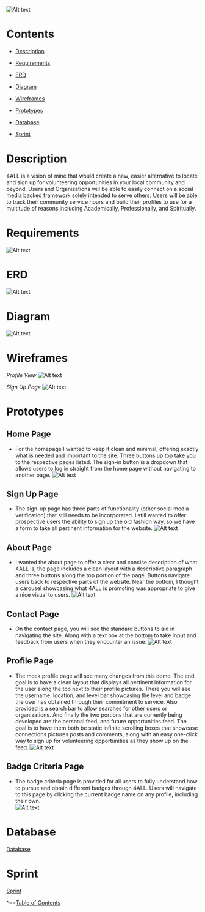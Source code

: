 ![Alt text](https://github.com/wesleykarle/4ALL/blob/master/Logo%20(4ALL).jpg "Logo")


# Contents  
- [Description](#description)  

- [Requirements](#requirements) 

- [ERD](#erd) 

- [Diagram](#diagram)

- [Wireframes](#wireframes)

- [Prototypes](#prototypes) 

- [Database](#database)

- [Sprint](#sprint)

<a name="desciption"/>
<a name="requirements"/>
<a name="erd"/>
<a name="wireframes"/>
<a name="prototypes"/>
<a name="database"/>
<a name="sprint">

# Description
4ALL is a vision of mine that would create a new, easier alternative to locate and sign up for volunteering opportunities in your local community and beyond. Users and Organizations will be able to easily connect on a social media backed framework solely intended to serve others. Users will be able to track their community service hours and build their profiles to use for a multitude of reasons including Academically, Professionally, and Spiritually. 


# Requirements
![Alt text](https://github.com/wesleykarle/4ALL/blob/master/Documents/RTM.png)


# ERD
![Alt text](https://github.com/wesleykarle/4ALL/blob/master/Documents/Entity%20Relationship%20Diagram%20(ERD).png)


# Diagram
![Alt text](https://github.com/wesleykarle/4ALL/blob/master/Documents/Database%20Diagram.png)


# Wireframes
*Profile View*
![Alt text](https://github.com/wesleykarle/4ALL/blob/master/Wireframes/Logon%20Page.PNG)

*Sign Up Page*
![Alt text](https://github.com/wesleykarle/4ALL/blob/master/Wireframes/Sign%20Up%20Page.PNG)


# Prototypes
## Home Page
- For the homepage I wanted to keep it clean and minimal, offering exactly what is needed and important to the site. Three buttons up top take you to the respective pages listed. The sign-in button is a dropdown that allows users to log in straight from the home page without navigating to another page.
![Alt text](https://github.com/wesleykarle/4ALL/blob/master/Mock%20Pages/Home.png)  
## Sign Up Page
- The sign-up page has three parts of functionality (other social media verification) that still needs to be incorporated. I still wanted to offer prospective users the ability to sign up the old fashion way, so we have a form to take all pertinent information for the website. 
![Alt text](https://github.com/wesleykarle/4ALL/blob/master/Mock%20Pages/Sign%20Up.png)
## About Page
- I wanted the about page to offer a clear and concise description of what 4ALL is, the page includes a clean layout with a descriptive paragraph and three buttons along the top portion of the page. Buttons navigate users back to respective parts of the website. Near the bottom, I thought a carousel showcasing what 4ALL is promoting was appropriate to give a nice visual to users. 
![Alt text](https://github.com/wesleykarle/4ALL/blob/master/Mock%20Pages/About.png)
## Contact Page
- On the contact page, you will see the standard buttons to aid in navigating the site. Along with a text box at the bottom to take input and feedback from users when they encounter an issue. 
![Alt text](https://github.com/wesleykarle/4ALL/blob/master/Mock%20Pages/Contact.png)
## Profile Page
- The mock profile page will see many changes from this demo. The end goal is to have a clean layout that displays all pertinent information for the user along the top next to their profile pictures. There you will see the username, location, and level bar showcasing the level and badge the user has obtained through their commitment to service. Also provided is a search bar to allow searches for other users or organizations. And finally the two portions that are currently being developed are the personal feed, and future opportunities feed. The goal is to have them both be static infinite scrolling boxes that showcase connections pictures posts and comments, along with an easy one-click way to sign up for volunteering opportunities as they show up on the feed. 
![Alt text](https://github.com/wesleykarle/4ALL/blob/master/Mock%20Pages/Updated%20Profile.png)
## Badge Criteria Page
- The badge criteria page is provided for all users to fully understand how to pursue and obtain different badges through 4ALL. Users will navigate to this page by clicking the current badge name on any profile, including their own.  
![Alt text](https://github.com/wesleykarle/4ALL/blob/master/Mock%20Pages/Badge%20Criteria.png)


# Database 
[Database](https://github.com/wesleykarle/4ALL/blob/master/Project%20Code/Database)


# Sprint
[Sprint](https://github.com/wesleykarle/4ALL/projects/2)

^==[Table of Contents](#contents)
<a name="contents"/>
